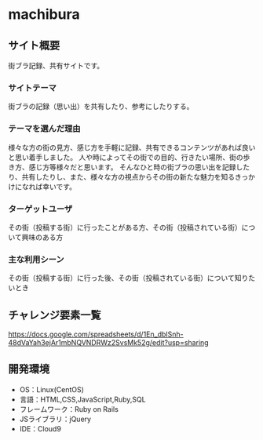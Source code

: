 # machibura

## サイト概要
街ブラ記録、共有サイトです。

### サイトテーマ
街ブラの記録（思い出）を共有したり、参考にしたりする。

### テーマを選んだ理由
様々な方の街の見方、感じ方を手軽に記録、共有できるコンテンツがあれば良いと思い着手しました。  人や時によってその街での目的、行きたい場所、街の歩き方、感じ方等様々だと思います。  そんなひと時の街ブラの思い出を記録したり、共有したりし、また、様々な方の視点からその街の新たな魅力を知るきっかけになれば幸いです。

### ターゲットユーザ
その街（投稿する街）に行ったことがある方、その街（投稿されている街）について興味のある方

### 主な利用シーン
その街（投稿する街）に行った後、その街（投稿されている街）について知りたいとき

<!--## 設計書-->
<!--<...>-->

## チャレンジ要素一覧
https://docs.google.com/spreadsheets/d/1En_dbISnh-48dVaYah3ejAr1mbNQVNDRWz2SvsMk52g/edit?usp=sharing

## 開発環境
- OS：Linux(CentOS)
- 言語：HTML,CSS,JavaScript,Ruby,SQL
- フレームワーク：Ruby on Rails
- JSライブラリ：jQuery
- IDE：Cloud9

<!--## 使用素材-->
<!--- 外部サービスの画像素材・音声素材を使用した場合は、必ずサービス名とURLを明記してください。-->
<!--- 使用しない場合は、使用素材の項目をREADMEから削除してください。-->